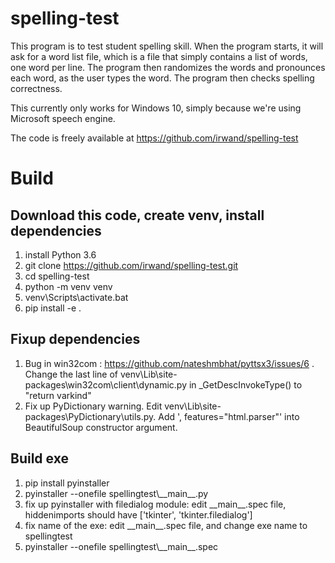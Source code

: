 # spelling-test

This program is to test student spelling skill. When the program starts, it
will ask for a word list file, which is a file that simply contains a list of
words, one word per line. The program then randomizes the words and pronounces
each word, as the user types the word. The program then checks spelling
correctness.

This currently only works for Windows 10, simply because we're using Microsoft
speech engine.

The code is freely available at https://github.com/irwand/spelling-test

# Build

## Download this code, create venv, install dependencies

1. install Python 3.6
2. git clone https://github.com/irwand/spelling-test.git
3. cd spelling-test
4. python -m venv venv
5. venv\Scripts\activate.bat
6. pip install -e .

## Fixup dependencies

1. Bug in win32com : https://github.com/nateshmbhat/pyttsx3/issues/6 . Change
   the last line of venv\Lib\site-packages\win32com\client\dynamic.py in
   \_GetDescInvokeType() to "return varkind"
2. Fix up PyDictionary warning. Edit
   venv\Lib\site-packages\PyDictionary\utils.py. Add ', features="html.parser"'
   into BeautifulSoup constructor argument.

## Build exe

1. pip install pyinstaller
2. pyinstaller --onefile spellingtest\\\_\_main\_\_.py
3. fix up pyinstaller with filedialog module: edit \_\_main\_\_.spec file,
   hiddenimports should have ['tkinter', 'tkinter.filedialog']
4. fix name of the exe: edit \_\_main\_\_.spec file, and change exe name to
   spellingtest
5. pyinstaller --onefile spellingtest\\\_\_main\_\_.spec

